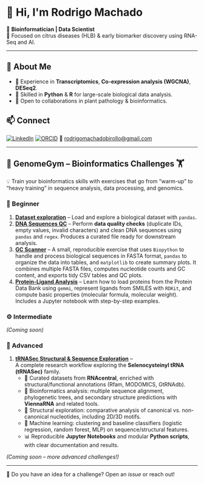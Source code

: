 # 👋 Hi, I'm Rodrigo Machado

🔬 **Bioinformatician | Data Scientist**  
🌱 Focused on citrus diseases (HLB) & early biomarker discovery using RNA-Seq and AI.

---

## 🚀 About Me
- 🧬 Experience in **Transcriptomics**, **Co-expression analysis (WGCNA)**, **DESeq2**.  
- 🐍 Skilled in **Python** & **R** for large-scale biological data analysis.  
- 🤝 Open to collaborations in plant pathology & bioinformatics.


## 📫 Connect
[![LinkedIn](https://img.shields.io/badge/LinkedIn-0077B5?style=flat&logo=linkedin&logoColor=white)](https://linkedin.com/in/rodrigo-machado-birollo)
[![ORCID](https://img.shields.io/badge/ORCID-A6CE39?style=flat&logo=orcid&logoColor=white)](https://orcid.org/my-orcid?orcid=0000-0001-8961-9819)
📧 rodrigomachadobirollo@gmail.com

---

## 🧬 GenomeGym – Bioinformatics Challenges 🏋️

💡 Train your bioinformatics skills with exercises that go from “warm-up” to “heavy training” in sequence analysis, data processing, and genomics.

### 🔰 Beginner
1. **[Dataset exploration](https://github.com/MACHARODRIGO/bioinfo-dataset-exploration)** – Load and explore a biological dataset with `pandas`.
2. **[DNA Sequences QC](https://github.com/MACHARODRIGO/02-dna-qc-genomegym-beginner)** – Perform **data quality checks** (duplicate IDs, empty values, invalid characters) and clean DNA sequences using `pandas` and `regex`. Produces a curated file ready for downstream analysis.
3. **[GC Scanner](https://github.com/MACHARODRIGO/03-GC-Scanner-FASTA-composition-profiling-genomegym-beginner)** – A small, reproducible exercise that uses `Biopython` to handle and process biological sequences in FASTA format, `pandas` to organize the data into tables, and `matplotlib` to create summary plots. It combines multiple FASTA files, computes nucleotide counts and GC content, and exports tidy CSV tables and QC plots.
4. **[Protein-Ligand Analysis](https://github.com/MACHARODRIGO/04-protein-ligand-genomegym-beginner)** – Learn how to load proteins from the Protein Data Bank using `gemmi`, represent ligands from SMILES with `RDKit`, and compute basic properties (molecular formula, molecular weight). Includes a Jupyter notebook with step-by-step examples.

### ⚙️ Intermediate
*(Coming soon)*

### 🚀 Advanced
1. **[tRNASec Structural & Sequence Exploration](https://github.com/MACHARODRIGO/tRNASec-Study-Project)** –  
   A complete research workflow exploring the **Selenocysteinyl tRNA (tRNASec)** family.  
   - 📂 Curated datasets from **RNAcentral**, enriched with structural/functional annotations (Rfam, MODOMICS, GtRNAdb).  
   - 🔬 Bioinformatics analysis: multiple sequence alignment, phylogenetic trees, and secondary structure predictions with **ViennaRNA** and related tools.  
   - 🧩 Structural exploration: comparative analysis of canonical vs. non-canonical nucleotides, including 2D/3D motifs.  
   - 🤖 Machine learning: clustering and baseline classifiers (logistic regression, random forest, MLP) on sequence/structural features.  
   - 📊 Reproducible **Jupyter Notebooks** and modular **Python scripts**, with clear documentation and results.  

*(Coming soon – more advanced challenges!)*

---
💬 Do you have an idea for a challenge? Open an *issue* or reach out!

<!---
MACHARODRIGO/MACHARODRIGO is a ✨ special ✨ repository because its `README.md` (this file) appears on your GitHub profile.
You can click the Preview link to take a look at your changes.
--->
